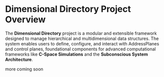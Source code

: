 # Dimensional Directory Project Overview


The **Dimensional Directory** project is a modular and extensible
framework designed to manage hierarchical and multidimensional data
structures. The system enables users to define, configure, and interact
with AddressPlanes and control planes, foundational components for
advanced computational frameworks like **C-Space Simulations** and the
**Subconscious System Architecture**.


more coming soon 
